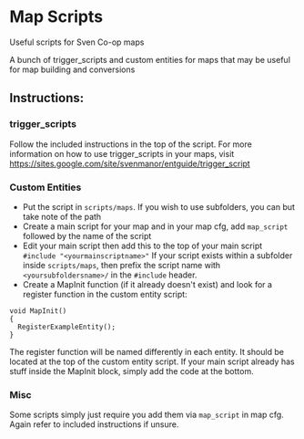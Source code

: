 # Map Scripts
Useful scripts for Sven Co-op maps

A bunch of trigger_scripts and custom entities for maps that may be useful for map building and conversions

## Instructions:

### trigger_scripts
Follow the included instructions in the top of the script.
For more information on how to use trigger_scripts in your maps, visit https://sites.google.com/site/svenmanor/entguide/trigger_script

### Custom Entities
- Put the script in `scripts/maps`. If you wish to use subfolders, you can but take note of the path
- Create a main script for your map and in your map cfg, add `map_script` followed by the name of the script
- Edit your main script then add this to the top of your main script
```#include "<yourmainscriptname>"```
If your script exists within a subfolder inside `scripts/maps`, then prefix the script name with `<yoursubfoldersname>/` in the `#include` header.
- Create a MapInit function (if it already doesn't exist) and look for a register function in the custom entity script:
```
void MapInit()
{
  RegisterExampleEntity();
}
```
The register function will be named differently in each entity. It should be located at the top of the custom entity script.
If your main script already has stuff inside the MapInit block, simply add the code at the bottom.

### Misc
Some scripts simply just require you add them via `map_script` in map cfg. Again refer to included instructions if unsure.
